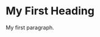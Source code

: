 <!DOCTYPE html>
<html>
<head>
<titleO ya </title>
</head>
<body>

<h1>My First Heading</h1>
<p>My first paragraph.</p>

</body>
</html>
